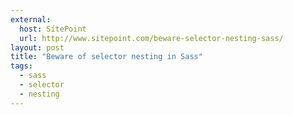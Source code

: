 ```yaml
---
external:
  host: SitePoint
  url: http://www.sitepoint.com/beware-selector-nesting-sass/
layout: post
title: "Beware of selector nesting in Sass"
tags:
  - sass
  - selector
  - nesting
---
```

